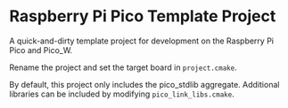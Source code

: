 # Raspberry Pi Pico Template Project

A quick-and-dirty template project for development on the Raspberry Pi Pico and Pico_W.

Rename the project and set the target board in `project.cmake`.

By default, this project only includes the pico_stdlib aggregate. Additional libraries can be included
by modifying `pico_link_libs.cmake`.